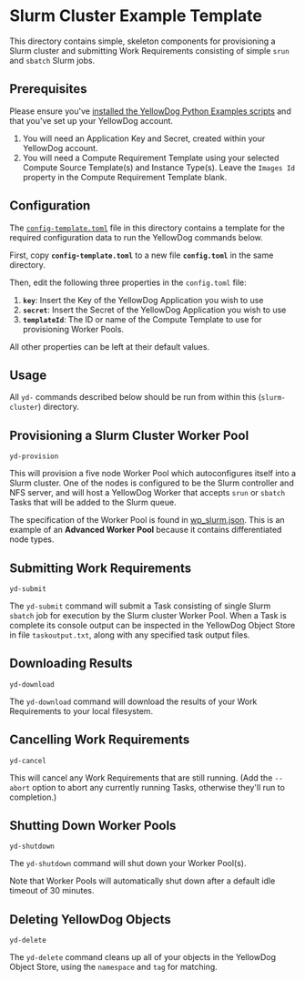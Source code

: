 # Slurm Cluster Example Template

This directory contains simple, skeleton components for provisioning a Slurm cluster and submitting Work Requirements consisting of simple `srun` and `sbatch` Slurm jobs.

## Prerequisites

Please ensure you've [installed the YellowDog Python Examples scripts](https://github.com/yellowdog/python-examples#script-installation-with-pip) and that you've set up your YellowDog account.

1. You will need an Application Key and Secret, created within your YellowDog account.
2. You will need a Compute Requirement Template using your selected Compute Source Template(s) and Instance Type(s). Leave the `Images Id` property in the Compute Requirement Template blank.

## Configuration

The [`config-template.toml`](config-template.toml) file in this directory contains a template for the required configuration data to run the YellowDog commands below.

First, copy **`config-template.toml`** to a new file **`config.toml`** in the same directory.

Then, edit the following three properties in the `config.toml` file:

1. **`key`**: Insert the Key of the YellowDog Application you wish to use
2. **`secret`**: Insert the Secret of the YellowDog Application you wish to use
3. **`templateId`**: The ID or name of the Compute Template to use for provisioning Worker Pools.

All other properties can be left at their default values.

## Usage

All `yd-` commands described below should be run from within this (`slurm-cluster`) directory.

## Provisioning a Slurm Cluster Worker Pool

```shell
yd-provision
```

This will provision a five node Worker Pool which autoconfigures itself into a Slurm cluster. One of the nodes is configured to be the Slurm controller and NFS server, and will host a YellowDog Worker that accepts `srun` or `sbatch` Tasks that will be added to the Slurm queue.

The specification of the Worker Pool is found in [wp_slurm.json](wp_slurm.json). This is an example of an **Advanced Worker Pool** because it contains differentiated node types.

## Submitting Work Requirements

```shell
yd-submit
```

The `yd-submit` command will submit a Task consisting of single Slurm `sbatch` job for execution by the Slurm cluster Worker Pool. When a Task is complete its console output can be inspected in the YellowDog Object Store in file `taskoutput.txt`, along with any specified task output files.

## Downloading Results

```shell
yd-download
```

The `yd-download` command will download the results of your Work Requirements to your local filesystem.

## Cancelling Work Requirements

```shell
yd-cancel
```

This will cancel any Work Requirements that are still running. (Add the `--abort` option to abort any currently running Tasks, otherwise they'll run to completion.)

## Shutting Down Worker Pools

```shell
yd-shutdown
```

The `yd-shutdown` command will shut down your Worker Pool(s).

Note that Worker Pools will automatically shut down after a default idle timeout of 30 minutes.

## Deleting YellowDog Objects

```shell
yd-delete
```

The `yd-delete` command cleans up all of your objects in the YellowDog Object Store, using the `namespace` and `tag` for matching.
